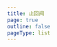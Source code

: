 ```yaml
---
title: 止回阀
page: true
outline: false
pageType: list
---
```


<script setup>
import AllProducts from '../AllProducts.vue'
</script>

<AllProducts category="止回阀" />
